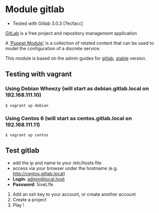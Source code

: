 # Module gitlab

* Tested with Gitlab 3.0.3 [7ecfacc]

[GitLab](http://gitlabhq.com) is a free project and repository management application

A ['Puppet Module'](http://docs.puppetlabs.com/learning/modules1.html#modules)
is a collection of related content that can be used to model the configuration
of a discrete service.

This module is based on the admin guides for [gitlab](https://github.com/gitlabhq/gitlabhq/wiki), [stable](https://github.com/gitlabhq/gitlabhq/blob/stable/doc/installation.md) version.

## Testing with vagrant

### Using Debian Wheezy (will start as debian.gitlab.local on 192.168.111.10)

    $ vagrant up debian 

### Using Centos 6 (will start as centos.gitlab.local on 192.168.111.11)

    $ vagrant up centos

## Test gitlab
- add the ip and name to your /etc/hosts file
- access via your browser under the hostname (e.g. http://centos.gitlab.local)
- **Login**: admin@local.host
- **Password**: 5iveL!fe

1. Add an ssh key to your account, or create another account
2. Create a project
3. Play !
